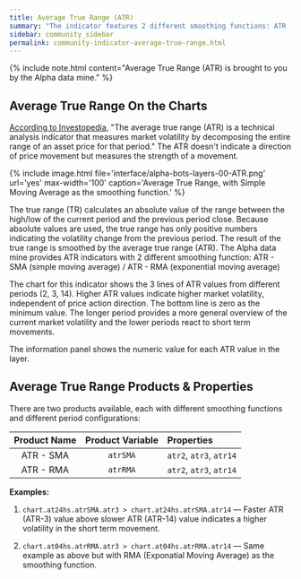 ```yaml
---
title: Average True Range (ATR)
summary: "The indicator features 2 different smoothing functions: ATR - SMA (simple moving average) / ATR - RMA (exponential moving average)."
sidebar: community_sidebar
permalink: community-indicator-average-true-range.html
---
```


{% include note.html content="Average True Range (ATR) is brought to you by the Alpha data mine." %}

## Average True Range On the Charts

<a href="https://www.investopedia.com/terms/a/atr.asp" rel="nofollow" rel="noopener" target="_blank">According to Investopedia</a>, "The average true range (ATR) is a technical analysis indicator that measures market volatility by decomposing the entire range of an asset price for that period." The ATR doesn't indicate a direction of price movement but measures the strength of a movement.

{% include image.html file='interface/alpha-bots-layers-00-ATR.png' url='yes' max-width='100' caption='Average True Range, with Simple Moving Average as the smoothing function.' %}

The true range (TR) calculates an absolute value of the range between the high/low of the current period and the previous period close. Because absolute values are used, the true range has only positive numbers indicating the volatility change from the previous period. The result of the true range is smoothed by the average true range (ATR). The Alpha data mine provides ATR indicators with 2 different smoothing function: ATR - SMA (simple moving average) / ATR - RMA (exponential moving average)

The chart for this indicator shows the 3 lines of ATR values from different periods (2, 3, 14). Higher ATR values indicate higher market volatility, independent of price action direction. The bottom line is zero as the minimum value. The longer period provides a more general overview of the current market volatility and the lower periods react to short term movements.

The information panel shows the numeric value for each ATR value in the layer.

## Average True Range Products & Properties

There are two products available, each with different smoothing functions and different period configurations:

| Product Name | Product Variable | Properties |
| :---: | :---: | :--- | 
| ATR - SMA | ```atrSMA``` | ```atr2```, ```atr3```, ```atr14``` |
| ATR - RMA | ```atrRMA``` | ```atr2```, ```atr3```, ```atr14``` |

**Examples:**

1. ```chart.at24hs.atrSMA.atr3 > chart.at24hs.atrSMA.atr14``` — Faster ATR (ATR-3) value above slower ATR (ATR-14) value indicates a higher volatility in the short term movement.

1. ```chart.at04hs.atrRMA.atr3 > chart.at04hs.atrRMA.atr14``` — Same example as above but with RMA (Exponatial Moving Average) as the smoothing function.
